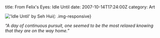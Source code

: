 title: From Felix's Eyes: Idle Until
date: 2007-10-14T17:24:00Z
category: Art

!['Idle Until' by Seh Hui](http://img.photobucket.com/albums/v95/seh_hui/livejournal/lj071015.jpg){: .img-responsive}

*“A day of continuous pursuit, one seemed to be the most relaxed knowing that they are on the way home.”*
